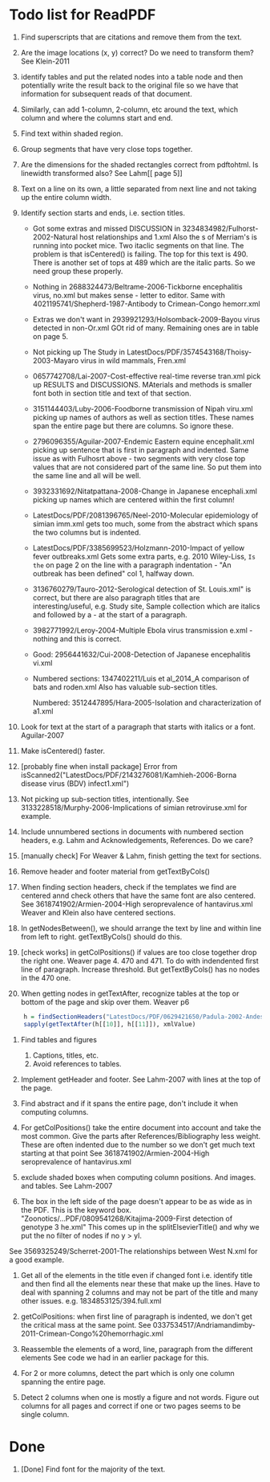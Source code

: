 # Todo list for ReadPDF

1. Find superscripts that are citations and remove them from the text.

1. Are the image locations (x, y) correct?  Do we need to transform them?
   See Klein-2011
   
1. identify tables and put the related nodes into a table node and then potentially write the result
  back to the original file so we have that information for subsequent reads of that document.
  
1. Similarly, can add 1-column, 2-column, etc around the text, which column and where the columns
  start and end.  

1. Find text within shaded region.

1. Group segments that have very close tops together.

1. Are the dimensions for the shaded rectangles correct from pdftohtml. Is linewidth transformed also?
   See Lahm[[ page 5]]

1. Text on a line on its own, a little separated from next line and not taking up the entire column width.

1. Identify section starts and ends, i.e. section titles. 
     + Got some extras and missed DISCUSSION in 3234834982/Fulhorst-2002-Natural host relationships
       and 1.xml
	       Also the s of Merriam's is running into pocket mice.   Two itaclic segments on that line.
		   The problem is that isCentered() is failing. The top for this text is 490. There is
           another set of tops at 489 which are the italic parts. So we need group these properly.
	    
	 + Nothing in 2688324473/Beltrame-2006-Tickborne encephalitis virus, no.xml but makes sense -
       letter to editor.
	   Same with 4021195741/Shepherd-1987-Antibody to Crimean-Congo hemorr.xml
	 + Extras we don't want in  2939921293/Holsomback-2009-Bayou virus detected in non-Or.xml
	     GOt rid of many. Remaining ones are in table on page 5.
	 + Not picking up The Study in LatestDocs/PDF/3574543168/Thoisy-2003-Mayaro virus in wild mammals, Fren.xml
     + 0657742708/Lai-2007-Cost-effective real-time reverse tran.xml 
	     pick up RESULTS and DISCUSSIONS.  MAterials and methods is smaller font both in section
	     title and text of that section.
	 + 3151144403/Luby-2006-Foodborne transmission of Nipah viru.xml
	     picking up names of authors as well as section titles.  These names span the entire page
	     but there are columns. So ignore these.
	 + 2796096355/Aguilar-2007-Endemic Eastern equine encephalit.xml picking up sentence that is
       first in paragraph and indented.  Same issue as with Fulhosrt above - two segments with very
       close top values that are not considered part of the same line.
	   So put them into the same line and all will be well.
	 + 3932331692/Nitatpattana-2008-Change in Japanese encephali.xml picking up names which are
       centered within the first column!
	 + LatestDocs/PDF/2081396765/Neel-2010-Molecular epidemiology of simian imm.xml
	     gets too much, some from the abstract which spans the two columns but is indented.
	   
     + LatestDocs/PDF/3385699523/Holzmann-2010-Impact of yellow fever outbreaks.xml
	   Gets some extra parts, e.g. 2010 Wiley-Liss, ``
	     Is the `` on page 2 on the line with a paragraph  indentation - "An outbreak has been
	   defined"  col 1, halfway down.
	     
	   
	 + 3136760279/Tauro-2012-Serological detection of St. Louis.xml" is correct, but there are also
       paragraph titles that are interesting/useful, e.g. Study site, Sample collection which are
       italics and followed by a - at the start of a paragraph.
	   
	 + 3982771992/Leroy-2004-Multiple Ebola virus transmission e.xml  - nothing and this is correct.

     + Good: 2956441632/Cui-2008-Detection of Japanese encephalitis vi.xml
	 
	 + Numbered sections: 1347402211/Luis et al_2014_A comparison of bats and roden.xml
	    Also has valuable sub-section titles.
		
		Numbered: 3512447895/Hara-2005-Isolation and characterization of a1.xml

1. Look for text at the start of a paragraph that starts with italics or a font.
    Aguilar-2007
	
1. Make isCentered() faster.

1. [probably fine when install package] Error from isScanned2("LatestDocs/PDF/2143276081/Kamhieh-2006-Borna disease virus (BDV) infect1.xml")

1. Not picking up sub-section titles, intentionally.
   See 3133228518/Murphy-2006-Implications of simian retroviruse.xml for example.


1. Include unnumbered sections in documents with numbered section headers, e.g. Lahm and
   Acknowledgements, References.  Do we care?

1. [manually check] For Weaver & Lahm, finish getting the text for sections.

1. Remove header and footer material from getTextByCols()

1.  When finding section headers, check if the templates we find are centered annd check others that
    have the same font are also centered.
    See 3618741902/Armien-2004-High seroprevalence of hantavirus.xml   
	 Weaver and Klein also have centered sections.

1. In getNodesBetween(), we should arrange the text by line and within line from left to right.
   getTextByCols() should do this.

1. [check works] in getColPositions() if values are too close together drop the right one.
    Weaver page 4.  470 and 471.
	To do with indendented first line of paragraph.  Increase threshold.
	But getTextByCols() has no nodes in the 470 one.

1.  When getting nodes in getTextAfter, recognize tables at the top or bottom of the page and skip
  over them. Weaver p6
 ```r
     h = findSectionHeaders("LatestDocs/PDF/0629421650/Padula-2002-Andes virus and first case report1.xml")  
     sapply(getTextAfter(h[[10]], h[[11]]), xmlValue)
 ```

1.  Find tables and figures
    1.  Captions, titles, etc.
    1.  Avoid references to tables.
	
1.  Implement getHeader and footer. See Lahm-2007 with lines at the top of the page.

1.  Find abstract and if it spans the entire page, don't include it when computing columns.	
	

1.  For getColPositions() take the entire document into account and take the most common.
    Give the parts after References/Bibliography less weight. These are often indented due to the
    number so we don't get much text starting at that point
    See 3618741902/Armien-2004-High seroprevalence of hantavirus.xml
	
1.  exclude shaded boxes when computing column positions. And images. and tables.
    See Lahm-2007

1.  The box in the left side of the page doesn't appear to be as wide as in the PDF.
  This is the keyword box.
  "Zoonotics/...PDF/0809541268/Kitajima-2009-First detection of genotype 3 he.xml"
  This comes up in the splitElsevierTitle() and why we put the no filter of nodes if no y > yl.
  
  See 3569325249/Scherret-2001-The relationships between West N.xml for a good example.
  
1.  Get all of the elements in the title even if changed font
  i.e. identify title and then find all the elements near these that make up 
  the lines.
  Have to deal with spanning 2 columns and may not be part of the title and many other issues.
  e.g. 1834853125/394.full.xml  

1.  getColPositions:  when first line of paragraph is indented, we don't get the critical mass at the
  same point.
  See 0337534517/Andriamandimby-2011-Crimean-Congo%20hemorrhagic.xml

1.  Reassemble the elements of a word, line, paragraph from the different <text> elements
  See code we had in an earlier package for this.

1. For 2 or more columns, detect the part which is only one column spanning the entire page.

1. Detect 2 columns when one is mostly a figure and not words.
  Figure out columns for all pages and correct if one or two pages seems to be single column.



# Done

1.  [Done] Find font for the majority of the text.
